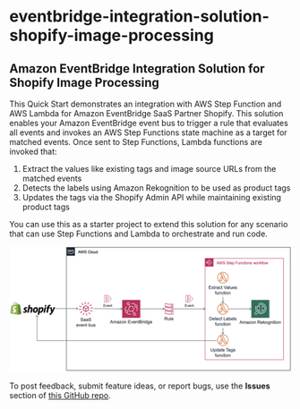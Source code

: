 # eventbridge-integration-solution-shopify-image-processing
## Amazon EventBridge Integration Solution for Shopify Image Processing

This Quick Start demonstrates an integration with AWS Step Function and AWS Lambda for Amazon EventBridge SaaS Partner Shopify. This solution enables your Amazon EventBridge event bus to trigger a rule that evaluates all events and invokes an AWS Step Functions state machine as a target for matched events. Once sent to Step Functions, Lambda functions are invoked that:

1. Extract the values like existing tags and image source URLs from the matched events
2. Detects the labels using Amazon Rekognition to be used as product tags
3. Updates the tags via the Shopify Admin API while maintaining existing product tags

You can use this as a starter project to extend this solution for any scenario that can use Step Functions and Lambda to orchestrate and run code.

![Quick Start architecture for EventBridge Integration Solution for Shopify Image Processing](https://github.com/aws-quickstart/eventbridge-integration-solution-shopify-image-processing/raw/master/images/arch-eventbridge-shopify-image-processing.png)


To post feedback, submit feature ideas, or report bugs, use the **Issues** section of [this GitHub repo](https://github.com/aws-quickstart/eventbridge-integration-solution-shopify-image-processing).
